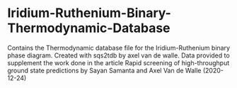 # Iridium-Ruthenium-Binary-Thermodynamic-Database
Contains the Thermodynamic database file for the Iridium-Ruthenium binary phase diagram. Created with sqs2tdb by axel van de walle. Data provided to supplement the work done in the article Rapid screening of high-throughput ground state predictions by Sayan Samanta and Axel Van de Walle (2020-12-24) 
